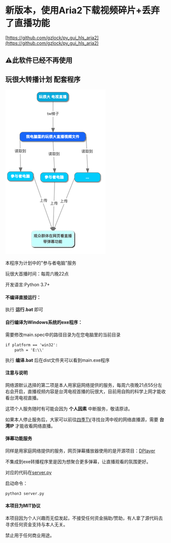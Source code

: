 # 新版本，使用Aria2下载视频碎片+丢弃了直播功能
[https://github.com/gzlock/py_gui_hls_aria2](https://github.com/gzlock/py_gui_hls_aria2)

## ⚠️此软件已经不再使用

## 玩很大转播计划 配套程序


![计划图片](./计划.png)

本程序为计划中的"参与者电脑"服务

玩很大首播时间：每周六晚22点

开发语言:Python 3.7+

#### 不编译直接运行：
执行 **运行.bat** 即可

#### 自行编译为Windows系统的exe程序：
需要修改main.spec中的路径目录为在您电脑里的当前目录

```
if platform == 'win32':
    path = 'E:\\'
```

执行 **编译.bat** 后在dist文件夹可以看到main.exe程序

#### 注意与说明
网络源默认选择的第二项是本人用家庭网络提供的服务，每周六夜晚21点55分左右会开启，直播视频内容是台湾电视首播的玩很大，目前用自购的科学上网才能收看台湾电视直播。

这项个人服务随时有可能会因为 **个人因素** 中断服务，敬请原谅。

如果本人停止服务后，大家可以前往[四季TV](https://4gtv.tv)寻找台湾中视的网络直播源，需要 **台湾IP** 才能收看网络直播。

#### 弹幕功能服务
同样是用家庭网络提供的服务，网页弹幕播放器使用的是开源项目：[DPlayer](https://github.com/DIYgod/DPlayer)

不集成到exe转播程序里是因为想聚合更多弹幕，让直播观看的氛围更好。

对应的代码在[server.py](./server.py)

启动命令：
```cmd
python3 server.py
```


#### 本项目为MIT协议

本项目因为个人兴趣而无偿发起，不接受任何资金捐助/赞助，有人拿了源代码去寻求任何资金支持与本人无关。

禁止用于任何商业用途。
